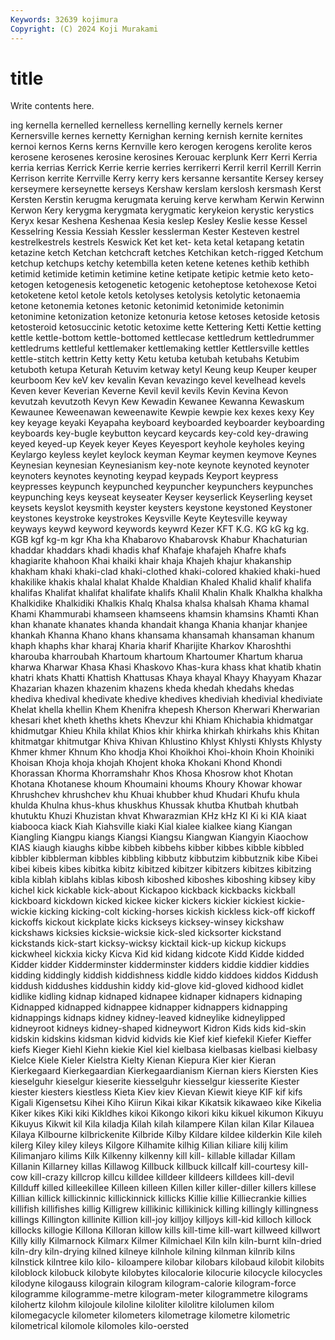 ```yaml
---
Keywords: 32639 kojimura
Copyright: (C) 2024 Koji Murakami
---
```


# title

Write contents here.



ing kernella kernelled kernelless kernelling kernelly
kernels kerner Kernersville kernes kernetty Kernighan kerning kernish kernite kernites
kernoi kernos Kerns kerns Kernville kero kerogen kerogens kerolite keros
kerosene kerosenes kerosine kerosines Kerouac kerplunk Kerr Kerri Kerria kerria
kerrias Kerrick Kerrie kerrie kerries kerrikerri Kerril kerril Kerrill Kerrin
Kerrison kerrite Kerrville Kerry kerry kers kersanne kersantite Kersey kersey
kerseymere kerseynette kerseys Kershaw kerslam kerslosh kersmash Kerst Kersten Kerstin
kerugma kerugmata keruing kerve kerwham Kerwin Kerwinn Kerwon Kery kerygma
kerygmata kerygmatic kerykeion kerystic kerystics Keryx kesar Keshena Keshenaa Kesia
keslep Kesley Keslie kesse Kessel Kesselring Kessia Kessiah Kessler kesslerman
Kester Kesteven kestrel kestrelkestrels kestrels Keswick Ket ket ket- keta
ketal ketapang ketatin ketazine ketch Ketchan ketchcraft ketches Ketchikan ketch-rigged
Ketchum ketchup ketchups ketchy ketembilla keten ketene ketenes kethib kethibh
ketimid ketimide ketimin ketimine ketine ketipate ketipic ketmie keto keto-
ketogen ketogenesis ketogenetic ketogenic ketoheptose ketohexose Ketoi ketoketene ketol ketole
ketols ketolyses ketolysis ketolytic ketonaemia ketone ketonemia ketones ketonic ketonimid
ketonimide ketonimin ketonimine ketonization ketonize ketonuria ketose ketoses ketoside ketosis
ketosteroid ketosuccinic ketotic ketoxime kette Kettering Ketti Kettie ketting kettle
kettle-bottom kettle-bottomed kettlecase kettledrum kettledrummer kettledrums kettleful kettlemaker kettlemaking kettler
Kettlersville kettles kettle-stitch kettrin Ketty ketty Ketu ketuba ketubah ketubahs
Ketubim ketuboth ketupa Keturah Ketuvim ketway ketyl Keung keup Keuper
keuper keurboom Kev keV kev kevalin Kevan kevazingo kevel kevelhead
kevels Keven kever Keverian Keverne Kevil kevil kevils Kevin Kevina
Kevon kevutzah kevutzoth Kevyn Kew Kewadin Kewanee Kewanna Kewaskum Kewaunee
Keweenawan keweenawite Kewpie kewpie kex kexes kexy Key key keyage
keyaki Keyapaha keyboard keyboarded keyboarder keyboarding keyboards key-bugle keybutton keycard
keycards key-cold key-drawing keyed keyed-up Keyek keyer Keyes Keyesport keyhole
keyholes keying Keylargo keyless keylet keylock keyman Keymar keymen keymove
Keynes Keynesian keynesian Keynesianism key-note keynote keynoted keynoter keynoters keynotes
keynoting keypad keypads Keyport keypress keypresses keypunch keypunched keypuncher keypunchers
keypunches keypunching keys keyseat keyseater Keyser keyserlick Keyserling keyset keysets
keyslot keysmith keyster keysters keystone keystoned Keystoner keystones keystroke keystrokes
Keysville Keyte Keytesville keyway keyways keywd keyword keywords keywrd Kezer
KFT K.G. KG kG kg kg. KGB kgf kg-m kgr
Kha kha Khabarovo Khabarovsk Khabur Khachaturian khaddar khaddars khadi khadis
khaf Khafaje khafajeh Khafre khafs khagiarite khahoon Khai khaiki khair
khaja Khajeh khajur khakanship khakham khaki khaki-clad khaki-clothed khaki-colored khakied
khaki-hued khakilike khakis khalal khalat Khalde Khaldian Khaled Khalid khalif
khalifa khalifas Khalifat khalifat khalifate khalifs Khalil Khalin Khalk Khalkha
khalkha Khalkidike Khalkidiki Khalkis Khalq Khalsa khalsa khalsah Khama khamal
Khami Khammurabi khamseen khamseens khamsin khamsins Khamti Khan khan khanate
khanates khanda khandait khanga Khania khanjar khanjee khankah Khanna Khano
khans khansama khansamah khansaman khanum khaph khaphs khar kharaj Kharia
kharif Kharijite Kharkov Kharoshthi kharouba kharroubah Khartoum khartoum Khartoumer Khartum
kharua kharwa Kharwar Khasa Khasi Khaskovo Khas-kura khass khat khatib
khatin khatri khats Khatti Khattish Khattusas Khaya khayal Khayy Khayyam
Khazar Khazarian khazen khazenim khazens kheda khedah khedahs khedas khediva
khedival khedivate khedive khedives khediviah khedivial khediviate Khelat khella khellin
Khem Khenifra khepesh Kherson Kherwari Kherwarian khesari khet kheth kheths
khets Khevzur khi Khiam Khichabia khidmatgar khidmutgar Khieu Khila khilat
Khios khir khirka khirkah khirkahs khis Khitan khitmatgar khitmutgar Khiva
Khivan Khlustino Khlyst Khlysti Khlysts Khlysty Khmer khmer Khnum Kho
khodja Khoi Khoikhoi Khoi-khoin Khoin Khoiniki Khoisan Khoja khoja khojah
Khojent khoka Khokani Khond Khondi Khorassan Khorma Khorramshahr Khos Khosa
Khosrow khot Khotan Khotana Khotanese khoum Khoumaini khoums Khoury Khowar
khowar Khrushchev khrushchev khu Khuai khubber khud Khudari Khufu khula
khulda Khulna khus-khus khuskhus Khussak khutba Khutbah khutbah khutuktu Khuzi
Khuzistan khvat Khwarazmian KHz kHz KI Ki ki KIA kiaat
kiabooca kiack Kiah Kiahsville kiaki Kial kialee kialkee kiang Kiangan
Kiangling Kiangpu kiangs Kiangsi Kiangsu Kiangwan Kiangyin Kiaochow KIAS kiaugh
kiaughs kibbe kibbeh kibbehs kibber kibbes kibble kibbled kibbler kibblerman
kibbles kibbling kibbutz kibbutzim kibbutznik kibe Kibei kibei kibeis kibes
kibitka kibitz kibitzed kibitzer kibitzers kibitzes kibitzing kibla kiblah kiblahs
kiblas kibosh kiboshed kiboshes kiboshing kibsey kiby kichel kick kickable
kick-about Kickapoo kickback kickbacks kickball kickboard kickdown kicked kickee kicker
kickers kickier kickiest kickie-wickie kicking kicking-colt kicking-horses kickish kickless kick-off
kickoff kickoffs kickout kickplate kicks kickseys kicksey-winsey kickshaw kickshaws kicksies
kicksie-wicksie kick-sled kicksorter kickstand kickstands kick-start kicksy-wicksy kicktail kick-up kickup
kickups kickwheel kickxia kicky Kicva Kid kid kidang kidcote Kidd
Kidde kidded Kidder kidder Kidderminster kidderminster kidders kiddie kiddier kiddies
kidding kiddingly kiddish kiddishness kiddle kiddo kiddoes kiddos Kiddush kiddush
kiddushes kiddushin kiddy kid-glove kid-gloved kidhood kidlet kidlike kidling kidnap
kidnaped kidnapee kidnaper kidnapers kidnaping Kidnapped kidnapped kidnappee kidnapper kidnappers
kidnapping kidnappings kidnaps kidney kidney-leaved kidneylike kidneylipped kidneyroot kidneys kidney-shaped
kidneywort Kidron Kids kids kid-skin kidskin kidskins kidsman kidvid kidvids
kie Kief kief kiefekil Kiefer Kieffer kiefs Kieger Kiehl Kiehn
kiekie Kiel kiel kielbasa kielbasas kielbasi kielbasy Kielce Kiele Kieler
Kielstra Kielty Kienan Kiepura Kier kier Kieran Kierkegaard Kierkegaardian Kierkegaardianism
Kiernan kiers Kiersten Kies kieselguhr kieselgur kieserite kiesselguhr kiesselgur kiesserite
Kiester kiester kiesters kiestless Kieta Kiev kiev Kievan Kiewit kieye
KIF kif kifs Kigali Kigensetsu Kihei Kiho Kiirun Kikai kikar
Kikatsik kikawaeo kike Kikelia Kiker kikes Kiki kiki Kikldhes kikoi
Kikongo kikori kiku kikuel kikumon Kikuyu Kikuyus Kikwit kil Kila
kiladja Kilah kilah kilampere Kilan kilan Kilar Kilauea Kilaya Kilbourne
kilbrickenite Kilbride Kilby Kildare kildee kilderkin Kile kileh kilerg Kiley
kiley kileys Kilgore Kilhamite kilhig Kilian kiliare kilij kilim Kilimanjaro
kilims Kilk Kilkenny kilkenny kill kill- killable killadar Killam Killanin
Killarney killas Killawog Killbuck killbuck killcalf kill-courtesy kill-cow kill-crazy killcrop
killcu killdee killdeer killdeers killdees kill-devil Killduff killed killeekillee Killeen
killeen Killen killer killer-diller killers killese Killian killick killickinnic killickinnick
killicks Killie killie Killiecrankie killies killifish killifishes killig Killigrew killikinic
killikinick killing killingly killingness killings Killington killinite Killion kill-joy killjoy
killjoys kill-kid killoch killock killocks killogie Killona Killoran killow kills
kill-time kill-wart killweed killwort Killy killy Kilmarnock Kilmarx Kilmer Kilmichael
Kiln kiln kiln-burnt kiln-dried kiln-dry kiln-drying kilned kilneye kilnhole kilning
kilnman kilnrib kilns kilnstick kilntree kilo kilo- kiloampere kilobar kilobars
kilobaud kilobit kilobits kiloblock kilobuck kilobyte kilobytes kilocalorie kilocurie kilocycle
kilocycles kilodyne kilogauss kilograin kilogram kilogram-calorie kilogram-force kilogramme kilogramme-metre kilogram-meter
kilogrammetre kilograms kilohertz kilohm kilojoule kiloline kiloliter kilolitre kilolumen kilom
kilomegacycle kilometer kilometers kilometrage kilometre kilometric kilometrical kilomole kilomoles kilo-oersted
